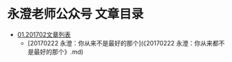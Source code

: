 # 永澄老师公众号 文章目录
- [01.201702文章列表](201702文章列表.md)
  - [20170222 永澄：你从来不是最好的那个](《20170222 永澄：你从来都不是最好的那个》.md)